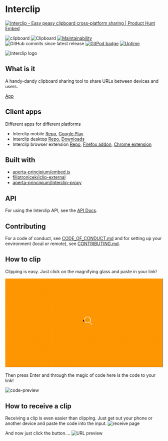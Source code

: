 # Interclip

<a href="https://www.producthunt.com/posts/interclip?utm_source=badge-featured&utm_medium=badge&utm_souce=badge-interclip" target="_blank"><img src="https://api.producthunt.com/widgets/embed-image/v1/featured.svg?post_id=174002&theme=light" alt="Interclip - Easy peasy clipboard cross-platform sharing | Product Hunt Embed" style="width: 250px; height: 54px;" width="250px" height="54px" /></a>

![clipboard](https://img.shields.io/badge/clipboard-copied-orange) ![Clipboard](https://img.shields.io/github/repo-size/aperta-principium/Interclip) [![Maintainability](https://api.codeclimate.com/v1/badges/0a72c92a0a2da0c79ba5/maintainability)](https://codeclimate.com/github/aperta-principium/Interclip/maintainability)
![GitHub commits since latest release](https://img.shields.io/github/commits-since/aperta-principium/interclip/latest)
[![GitPod badge](https://img.shields.io/badge/setup-automated-blue?logo=gitpod)](https://gitpod.io/#https://github.com/aperta-principium/Interclip)
[![Uptime](https://img.shields.io/endpoint?url=https%3A%2F%2Fraw.githubusercontent.com%2Faperta-principium%2Fstatus%2FHEAD%2Fapi%2Fhomepage%2Fuptime.json)](https://status.interclip.app)

<img src="https://github.com/filiptronicek/Interclip/raw/master/img/interclip_logo.png" alt="Interclip logo" width="150">

<a name="intro"> </a>

## What is it

A handy-dandy clipboard sharing tool to share URLs between devices and users.

[App](https://interclip.app)

<a name="clients"> </a>

## Client apps

Different apps for different platforms

- Interclip mobile [Repo](https://github.com/filiptronicek/iclip-mobile), [Google Play](https://play.google.com/store/apps/details?id=com.filiptronicek.iclip)
- Interclip desktop [Repo](https://github.com/aperta-principium/Interclip-desktop), [Downloads](https://github.com/aperta-principium/Interclip-desktop/releases)
- Interclip browser extension [Repo](https://github.com/aperta-principium/iclip-ext), [Firefox addon](https://addons.mozilla.org/en-US/firefox/addon/interclip/), [Chrome extension](https://chrome.google.com/webstore/detail/interclip-extension/mpgjjbeepoonaaeaodiadghpnaadnngg)

<a name="dependencies"> </a>

## Built with

- [aperta-principium/embed.js](https://github.com/aperta-principium/embed.js)
- [filiptronicek/iclip-external](https://github.com/filiptronicek/iclip-external)
- [aperta-principium/Interclip-proxy](https://github.com/aperta-principium/Interclip-proxy)

<a name="api"> </a>

## API

For using the Interclip API, see the [API Docs](API.md).
<a name="contribute"> </a>

## Contributing

For a code of conduct, see [CODE_OF_CONDUCT.md](CODE_OF_CONDUCT.md) and for setting up your environment (local or remote), see [CONTRIBUTING.md](CONTRIBUTING.md).

<a name="howto"> </a>

## How to clip

Clipping is easy. Just click on the magnifying glass and paste in your link!

![how-to](https://github.com/aperta-principium/Interclip/raw/master/img/interclip-home.gif)

Then press Enter and through the magic of code here is the code to your link!

![code-preview](https://s.put.re/Jwmoc8BV.png)

## How to receive a clip

Receiving a clip is even easier than clipping. Just get out your phone or another device and paste the code into the input.
![receive page](https://user-images.githubusercontent.com/29888641/111874110-f34c6500-8993-11eb-989e-928018279580.png)

And now just click the button....
![URL preview](https://user-images.githubusercontent.com/29888641/111874125-fe9f9080-8993-11eb-82b1-27642de9468a.png)
